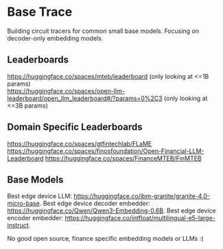 # Base Trace

Building circuit tracers for common small base models. Focusing on decoder-only embedding models.


## Leaderboards

https://huggingface.co/spaces/mteb/leaderboard (only looking at <=1B params)  
https://huggingface.co/spaces/open-llm-leaderboard/open_llm_leaderboard#/?params=0%2C3 (only looking at <=3B params)


## Domain Specific Leaderboards

https://huggingface.co/spaces/gtfintechlab/FLaME
https://huggingface.co/spaces/finosfoundation/Open-Financial-LLM-Leaderboard
https://huggingface.co/spaces/FinanceMTEB/FinMTEB

## Base Models

Best edge device LLM: https://huggingface.co/ibm-granite/granite-4.0-micro-base. 
Best edge device decoder embedder: https://huggingface.co/Qwen/Qwen3-Embedding-0.6B. 
Best edge device encoder embedder: https://huggingface.co/intfloat/multilingual-e5-large-instruct. 

No good open source, finance specific embedding models or LLMs :(